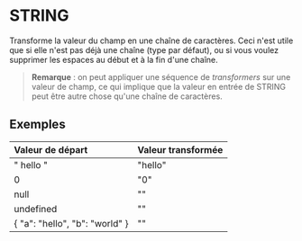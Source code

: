 # STRING

Transforme la valeur du champ en une chaîne de caractères. Ceci n'est utile que si elle n'est pas déjà une chaîne \(type par défaut\), ou si vous voulez supprimer les espaces au début et à la fin d'une chaîne.

> **Remarque** : on peut appliquer une séquence de _transformers_ sur une valeur de champ, ce qui implique que la valeur en entrée de STRING peut être autre chose qu'une chaîne de caractères.

## Exemples

| Valeur de départ | Valeur transformée |
| :--- | :--- |
| " hello " | "hello" |
| 0 | "0" |
| null | "" |
| undefined | "" |
| { "a": "hello", "b": "world" } | "" |
